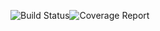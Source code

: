 ![Build Status](https://git-r3lab.uni.lu/sascha.herzinger/fractalis/badges/master/build.svg)![Coverage Report](https://git-r3lab.uni.lu/sascha.herzinger/fractalis/badges/master/coverage.svg)
